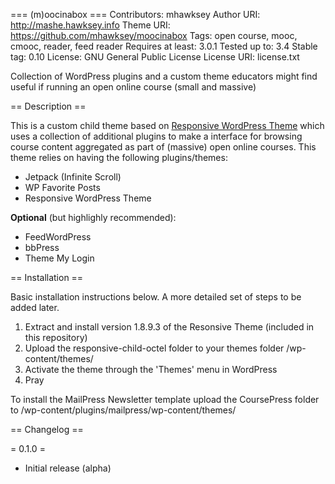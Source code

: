 === (m)oocinabox ===
Contributors: mhawksey
Author URI: http://mashe.hawksey.info
Theme URI: https://github.com/mhawksey/moocinabox
Tags: open course, mooc, cmooc, reader, feed reader
Requires at least: 3.0.1
Tested up to: 3.4
Stable tag: 0.10
License: GNU General Public License
License URI: license.txt 

Collection of WordPress plugins and a custom theme educators might find useful if running an open online course (small and massive)

== Description ==

This is a custom child theme based on [Responsive WordPress Theme](http://themeid.com/responsive-theme/) which uses a collection of additional plugins to make a interface for browsing course content aggregated as part of (massive) open online courses. This theme relies on having the following plugins/themes: 
* Jetpack (Infinite Scroll)
* WP Favorite Posts
* Responsive WordPress Theme

**Optional** (but highlighly recommended):
* FeedWordPress
* bbPress
* Theme My Login


== Installation ==

Basic installation instructions below. A more detailed set of steps to be added later.

1. Extract and install version 1.8.9.3 of the Resonsive Theme (included in this repository)
1. Upload the responsive-child-octel folder to your themes folder /wp-content/themes/
1. Activate the theme through the 'Themes' menu in WordPress
1. Pray

To install the MailPress Newsletter template upload the CoursePress folder to /wp-content/plugins/mailpress/wp-content/themes/

== Changelog ==

= 0.1.0 =
* Initial release (alpha) 
